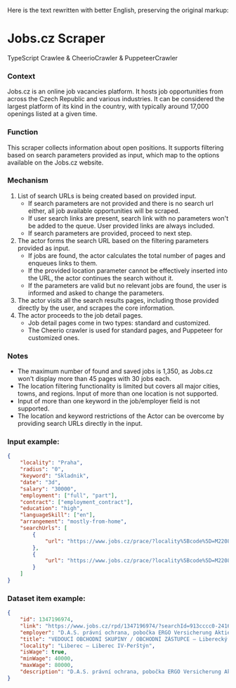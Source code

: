 Here is the text rewritten with better English, preserving the original markup:

# Jobs.cz Scraper
TypeScript Crawlee & CheerioCrawler & PuppeteerCrawler

### Context
Jobs.cz is an online job vacancies platform. It hosts job opportunities from across the Czech Republic and various industries. It can be considered the largest platform of its kind in the country, with typically around 17,000 openings listed at a given time.

### Function
This scraper collects information about open positions. It supports filtering based on search parameters provided as input, which map to the options available on the Jobs.cz website.

### Mechanism
1. List of search URLs is being created based on provided input.
   * If search parameters are not provided and there is no search url either, all job available opportunities will be scraped.
   * If user search links are present, search link with no parameters won't be added to the queue. User provided links are always included.
   * If search parameters are provided, proceed to next step.
2. The actor forms the search URL based on the filtering parameters provided as input.
    * If jobs are found, the actor calculates the total number of pages and enqueues links to them.
    * If the provided location parameter cannot be effectively inserted into the URL, the actor continues the search without it.
    * If the parameters are valid but no relevant jobs are found, the user is informed and asked to change the parameters.
3. The actor visits all the search results pages, including those provided directly by the user, and scrapes the core information.
4. The actor proceeds to the job detail pages.
    * Job detail pages come in two types: standard and customized.
    - The Cheerio crawler is used for standard pages, and Puppeteer for customized ones.

### Notes
* The maximum number of found and saved jobs is 1,350, as Jobs.cz won't display more than 45 pages with 30 jobs each.
* The location filtering functionality is limited but covers all major cities, towns, and regions. Input of more than one location is not supported.
* Input of more than one keyword in the job/employer field is not supported.
* The location and keyword restrictions of the Actor can be overcome by providing search URLs directly in the input.

### Input example:

```json
{
    "locality": "Praha",
    "radius": "0",
    "keyword": "Skladnik",
    "date": "3d",
    "salary": "30000",
    "employment": ["full", "part"],
    "contract": ["employment_contract"],
    "education": "high",
    "languageSkill": ["en"],
    "arrangement": "mostly-from-home",
    "searchUrls": [
        {
            "url": "https://www.jobs.cz/prace/?locality%5Bcode%5D=M220896&locality%5Blabel%5D=Statenice%2C%20okres%20Praha-z%C3%A1pad&locality%5Bcoords%5D=50.14257%2C14.31853&locality%5Bradius%5D=0"
        },
        {
            "url": "https://www.jobs.cz/prace/?locality%5Bcode%5D=M220896&locality%5Blabel%5D=Statenice%2C%20okres%20Praha-z%C3%A1pad&locality%5Bcoords%5D=50.14257%2C14.31853&locality%5Bradius%5D=0"
        }
    ]
}
```

### Dataset item example:
```json
{
    "id": 1347196974,
    "link": "https://www.jobs.cz/rpd/1347196974/?searchId=913cccc0-2416-4c69-bc8f-f02c31ada060&rps=233",
    "employer": "D.A.S. právní ochrana, pobočka ERGO Versicherung Aktiengesellschaft pro ČR",
    "title": "VEDOUCÍ OBCHODNÍ SKUPINY / OBCHODNÍ ZÁSTUPCE – Liberecký kraj",
    "locality": "Liberec – Liberec IV-Perštýn",
    "isWage": true,
    "minWage": 40000,
    "maxWage": 80000,
    "description": "D.A.S. právní ochrana, pobočka ERGO Versicherung Aktiengesellschaft pro ČR, největší evropský specialista na právní ochranu.VEDOUCÍ OBCHODNÍ SKUPINY / OBCHODNÍ ZÁSTUPCE – Liberecký krajMáte rád/a výzvy? Jste zaměřen/a na výsledky? Přes 29 let zajišťuje společnost D.A.S. našim klientům jediné pojištění právní ochrany. Bráníme slušné lidi před nespravedlivostí, nesmysly, byrokracií a neférovým přístupem. Chcete pomáhat lidem a organizacím? Je obchod součástí Vašeho životního stylu? Máte rád/a vliv na výši svého příjmu? Pokud ano, vypadá to, že hledáme právě Vás. Vaším denním chlebem bude: Hledání nových klientůZjištění potřeb klienta pro volbu té nejvhodnější službyPéče o stávající klienty🎯 Vaším výsledkem práce bude uzavřená smlouva a posilování dobrého jména značky D.A.S. Za svojí prací uvidíte klienty, kteří se díky Vám a službám D.A.S. cítí v bezpečí. Dostanete podporu od našich expertů, veškeré potřebné zaškolení a vedoucího, na kterého se budete moci obrátit. Dáváme prostor pro kariérní růst, čekají Vás odměny za dosažené výsledky a podporujeme Váš úspěch systematickým vzděláváním. Po úvodním zaškolení na pozici obchodního zástupce se můžete stát vedoucím obchodní skupiny, který do svého týmu nabírá nové kolegy a vede je k výsledkům. Tato pozice je významně podpořena speciálními školeními zaměřenými na leadership. Zajímá Vás víc o D.A.S.? Tak pokračujte sem 👉 www.das.cz/o-nas/ Dejte vědět, že máte o pozici zájem a dozvíte se více. Klikněte na tlačítko „Odpovědět“ a my se Vám ozveme.Informace o poziciTyp úvazkuPráce na plný úvazek, Práce na zkrácený úvazekTyp smluvního vztahupráce na živnostenský list (IČO)Délka pracovního poměruNa dobu neurčitouMzda40000 - 80000 Kč / měsícBenefityProvize z prodeje, Vzdělávací kurzy, školeníPožadované vzděláníStředoškolské nebo odborné vyučení s maturitouZadavatelD.A.S. právní ochrana, pobočka ERGO Versicherung Aktiengesellschaft pro ČRMísto pracovištěRumunská 655/9, 46001, Liberec - Liberec IV-Perštýn, okres Liberec, Česká republika© Seznam.cz, a.s., 2024, © OpenStreetMap contributorsKontaktD.A.S. právní ochrana, pobočka ERGO Versicherung Aktiengesellschaft pro ČRJan NechanskýOdpovědětZpět na výpis pozic"
}
```
